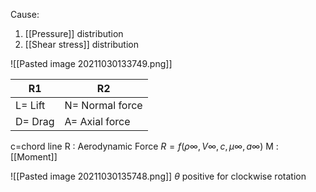 Cause:
1. [[Pressure]] distribution
2. [[Shear stress]] distribution

![[Pasted image 20211030133749.png]]

|	R1	|	R2	|
|	---------	|	-----------	|
|	L= Lift	|	N= Normal force	|
|	D= Drag	|	A= Axial force	|

c=chord line
 R  : Aerodynamic Force $R=f(\rho \infty,V\infty,c,\mu\infty,a\infty)$
 M : [[Moment]] 

![[Pasted image 20211030135748.png]]
$\theta$ positive for clockwise rotation



